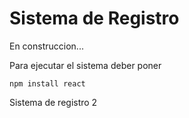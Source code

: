 <h1>Sistema de Registro</h1>

En construccion...

Para ejecutar el sistema deber poner

```npm install react```

Sistema de registro 2
